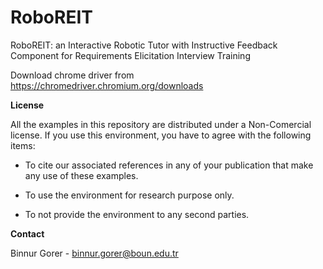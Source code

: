 # RoboREIT
RoboREIT: an Interactive Robotic Tutor with Instructive Feedback Component for Requirements Elicitation Interview Training

Download chrome driver from https://chromedriver.chromium.org/downloads


**License**

All the examples in this repository are distributed under a Non-Comercial license. If you use this environment, you have to agree with the following items:

- To cite our associated references in any of your publication that make any use of these examples.

- To use the environment for research purpose only.

- To not provide the environment to any second parties.



**Contact**

Binnur Gorer - binnur.gorer@boun.edu.tr
